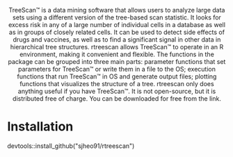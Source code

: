 <p align="center">
TreeScan™ is a data mining software that allows users to analyze large data sets using a different version of the tree-based scan statistic. It looks for excess risk in any of a large number of individual cells in a database as well as in groups of closely related cells. It can be used to detect side effects of drugs and vaccines, as well as to find a significant signal in other data in hierarchical tree structures. 
rtreescan allows TreeScan™ to operate in an R environment, making it convenient and flexible. The functions in the package can be grouped into three main parts: parameter functions that set parameters for TreeScan™ or write them in a file to the OS; execution functions that run TreeScan™ in OS and generate output files; plotting functions that visualizes the structure of a tree.
rtreescan only does anything useful if you have TreeScan™. It is not open-source, but it is distributed free of charge. You can be downloaded for free from the link. <https://www.treescan.org>
  </p>
  
# Installation
devtools::install_github("sjheo91/rtreescan")
